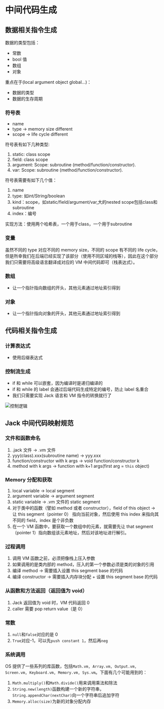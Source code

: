 # 中间代码生成

## 数据相关指令生成

数据的类型包括：

- 常数
- bool 值
- 数组
- 对象

重点在于(local argument object global...)：

- 数据的类型
- 数据的生存周期

### 符号表

- name
- type -> memory size different
- scope -> life cycle different

符号表有如下几种类型:

1. static: class scope
2. field: class scope
3. argument: Scope: subroutine (method/function/constructor).
4. var: Scope: subroutine (method/function/constructor).

符号表需要有如下几个值：

1. name
2. type: 如int/String/boolean
3. kind：scope，如static/field/argument/var,大的nested scope包括class和subroutine
4. index：编号

实现方法：使用两个哈希表，一个用于class，一个用于subroutine

### 变量

虽然不同的 type 对应不同的 memory size，不同的 scope 有不同的 life cycle，但是所幸我们在后端已经实现了该部分（使用不同区域的栈等），因此在这个部分我们只需要将高级语言翻译成对应的 VM
中间代码即可（栈表达式）。

### 数组

- 让一个指针指向数组的开头，其他元素通过地址索引得到

### 对象

- 让一个指针指向对象的开头，其他元素通过地址索引得到

## 代码相关指令生成

### 计算表达式

- 使用后缀表达式

### 控制流生成

- if 和 while 可以嵌套，因为编译时是递归编译的
- if 和 while 的 label 会通过后端代码生成特定的编号，防止 label 名重合
- 我们只需要实现 Jack 语言和 VM 指令的转换就行了

![控制逻辑](控制逻辑.png)

## Jack 中间代码映射规范

### 文件和函数命名

1. .jack 文件 -> .vm 文件
2. yyy(class).xxx(subroutine name) -> yyy.xxx
3. function/constructor with k args -> void function/constructor k
4. method with k args -> function with k+1 args(first arg = `this` object)

### Memory 分配和获取

1. local variable -> local segment
2. argument variable -> argument segment
3. static variable -> .vm 文件的 static segment
4. 对于类中的函数（譬如 method 或者 constructor），field of this object -> 让 this segment（pointer 0） 指向当前对象，然后使用 this index 来指向其不同的
   field，index 是个非负数
5. 在一个 VM 函数中，要获取一个数组中的元素，就需要先让 that segment（pointer 1）指向数组该元素地址，然后对该地址进行解引。

### 过程调用

1. 调用 VM 函数之前，必须把像栈上压入参数
2. 如果调用的是类内部的 method，压入的第一个参数必须是类的对象的引用
3. 编译 method -> 需要插入设置 this segment base 的代码
4. 编译 constructor -> 需要插入内存块分配 + 设置 this segment base 的代码

### 从函数和方法返回（返回值为 void）

1. Jack 返回值为 void 时，VM 代码返回 0
2. caller 需要 pop return value（是 0）

### 常数

1. `null`和`false`对应的是 0
2. `True`对应-1，可以先`push constant 1`，然后再`neg`

### 系统调用

OS 提供了一些系列的库函数，包括`Math.vm, Array.vm, Output.vm, Screen.vm, Keyboard.vm, Memory.vm, Sys.vm`。下面有几个可能用到的：

1. `Math.multiply()`和`Math.divide()`用来调用乘法和除法
2. `String.new(length)`函数构建一个新的字符串，`String.appendChar(nextChar)`向一个字符串后追加字符
3. `Memory.alloc(size)`为新的对象分配内存
